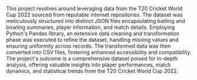 This project revolves around leveraging data from the T20 Cricket World Cup 2022 sourced from reputable internet repositories. The dataset was meticulously structured into distinct JSON files encapsulating batting and bowling summaries, player information, and match details. Employing Python's Pandas library, an extensive data cleaning and transformation phase was executed to refine the dataset, handling missing values and ensuring uniformity across records. The transformed data was then converted into CSV files, fostering enhanced accessibility and compatibility. The project's outcome is a comprehensive dataset poised for in-depth analysis, offering valuable insights into player performances, match dynamics, and statistical trends from the T20 Cricket World Cup 2022.
